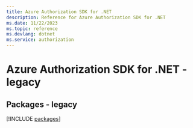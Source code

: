 ```yaml
---
title: Azure Authorization SDK for .NET
description: Reference for Azure Authorization SDK for .NET
ms.date: 11/22/2023
ms.topic: reference
ms.devlang: dotnet
ms.service: authorization
---
```

# Azure Authorization SDK for .NET - legacy
## Packages - legacy
[!INCLUDE [packages](authorization-index.md)]